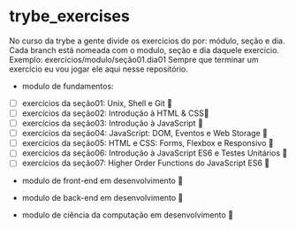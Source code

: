 # trybe_exercises
No curso da trybe a gente divide os exercícios do por: módulo, seção e dia.
Cada branch está nomeada com o modulo, seção e dia daquele exercício. Exemplo: exercícios/modulo/seção01.dia01
Sempre que terminar um exercício eu vou jogar ele aqui nesse repositório.

* modulo de fundamentos:
- [ ] exercícios da seção01: Unix, Shell e Git :rotating_light:
- [ ] exercícios da seção02: Introdução à HTML & CSS:rotating_light:
- [ ] exercícios da seção03: Introdução à JavaScript :rotating_light:
- [ ] exercícios da seção04: JavaScript: DOM, Eventos e Web Storage :rotating_light:
- [ ] exercícios da seção05: HTML e CSS: Forms, Flexbox e Responsivo :rotating_light:
- [ ] exercícios da seção06: Introdução à JavaScript ES6 e Testes Unitários :rotating_light:
- [ ] exercícios da seção07: Higher Order Functions do JavaScript ES6 :rotating_light:

* modulo de front-end em desenvolvimento :construction:

* modulo de back-end em desenvolvimento :construction:

* modulo de ciência da computação em desenvolvimento :construction:
